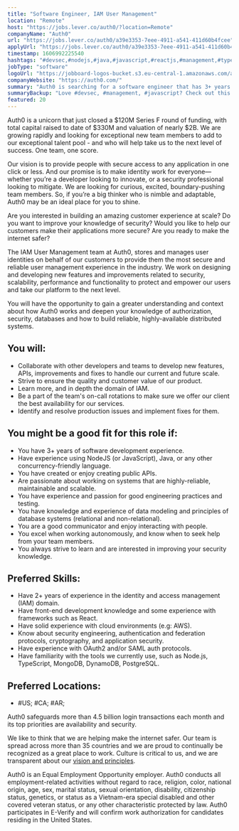 ```yaml
---
title: "Software Engineer, IAM User Management"
location: "Remote"
host: "https://jobs.lever.co/auth0/?location=Remote"
companyName: "Auth0"
url: "https://jobs.lever.co/auth0/a39e3353-7eee-4911-a541-411d60b4fcee"
applyUrl: "https://jobs.lever.co/auth0/a39e3353-7eee-4911-a541-411d60b4fcee/apply"
timestamp: 1606992225540
hashtags: "#devsec,#nodejs,#java,#javascript,#reactjs,#management,#typescript,#aws,#ui/ux,#postgresql"
jobType: "software"
logoUrl: "https://jobboard-logos-bucket.s3.eu-central-1.amazonaws.com/auth0"
companyWebsite: "https://auth0.com/"
summary: "Auth0 is searching for a software engineer that has 3+ years of software development experience."
summaryBackup: "Love #devsec, #management, #javascript? Check out this job post!"
featured: 20
---
```


Auth0 is a unicorn that just closed a $120M Series F round of funding, with total capital raised to date of $330M and valuation of nearly $2B. We are growing rapidly and looking for exceptional new team members to add to our exceptional talent pool - and who will help take us to the next level of success. One team, one score. 

Our vision is to provide people with secure access to any application in one click or less. And our promise is to make identity work for everyone—whether you’re a developer looking to innovate, or a security professional looking to mitigate. We are looking for curious, excited, boundary-pushing team members. So, if you’re a big thinker who is nimble and adaptable, Auth0 may be an ideal place for you to shine.

Are you interested in building an amazing customer experience at scale? Do you want to improve your knowledge of security? Would you like to help our customers make their applications more secure? Are you ready to make the internet safer?  

The IAM User Management team at Auth0, stores and manages user identities on behalf of our customers to provide them the most secure and reliable user management experience in the industry. We work on designing and developing new features and improvements related to security, scalability, performance and functionality to protect and empower our users and take our platform to the next level.  

You will have the opportunity to gain a greater understanding and context about how Auth0 works and deepen your knowledge of authorization, security, databases and how to build reliable, highly-available distributed systems.

## You will:

*   Collaborate with other developers and teams to develop new features, APIs, improvements and fixes to handle our current and future scale.
*   Strive to ensure the quality and customer value of our product.
*   Learn more, and in depth the domain of IAM.
*   Be a part of the team's on-call rotations to make sure we offer our client the best availability for our services.
*   Identify and resolve production issues and implement fixes for them.

## You might be a good fit for this role if:

*   You have 3+ years of software development experience.
*   Have experience using NodeJS (or JavaScript), Java, or any other concurrency-friendly language.
*   You have created or enjoy creating public APIs.
*   Are passionate about working on systems that are highly-reliable, maintainable and scalable.
*   You have experience and passion for good engineering practices and testing.
*   You have knowledge and experience of data modeling and principles of database systems (relational and non-relational).
*   You are a good communicator and enjoy interacting with people.
*   You excel when working autonomously, and know when to seek help from your team members.
*   You always strive to learn and are interested in improving your security knowledge.

## Preferred Skills:

*   Have 2+ years of experience in the identity and access management (IAM) domain.
*   Have front-end development knowledge and some experience with frameworks such as React.
*   Have solid experience with cloud environments (e.g: AWS).
*   Know about security engineering, authentication and federation protocols, cryptography, and application security.
*   Have experience with OAuth2 and/or SAML auth protocols.
*   Have familiarity with the tools we currently use, such as Node.js, TypeScript, MongoDB, DynamoDB, PostgreSQL.

## Preferred Locations:

*   #US; #CA; #AR;

Auth0 safeguards more than 4.5 billion login transactions each month and its top priorities are availability and security.

We like to think that we are helping make the internet safer. Our team is spread across more than 35 countries and we are proud to continually be recognized as a great place to work. Culture is critical to us, and we are transparent about our [vision and principles](https://auth0.com/blog/the-developer-first-identity-platform-auth0-story-and-future). 

Auth0 is an Equal Employment Opportunity employer. Auth0 conducts all employment-related activities without regard to race, religion, color, national origin, age, sex, marital status, sexual orientation, disability, citizenship status, genetics, or status as a Vietnam-era special disabled and other covered veteran status, or any other characteristic protected by law. Auth0 participates in E-Verify and will confirm work authorization for candidates residing in the United States.
